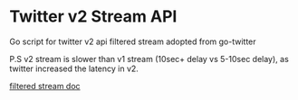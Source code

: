 # Twitter v2 Stream API

Go script for twitter v2 api filtered stream adopted from go-twitter

P.S v2 stream is slower than v1 stream (10sec+ delay vs 5-10sec delay), as twitter increased the latency in v2.

[filtered stream doc](https://developer.twitter.com/en/docs/twitter-api/tweets/filtered-stream/introduction)

